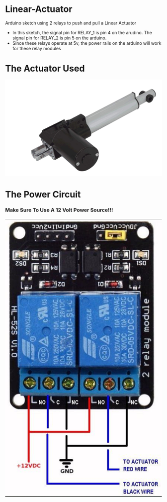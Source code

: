 # Linear-Actuator
Arduino sketch using 2 relays to push and pull a Linear Actuator
  - In this sketch, the signal pin for RELAY_1 is pin 4 on the arudino. The signal pin for RELAY_2 is pin 5 on the arduino. 
  - Since these relays operate at 5v, the power rails on the arduino will work for these relay modules


# The Actuator Used
![alt text](https://github.com/jglatts/Linear-Actuator/blob/master/LA-Images/acutator.png)



# The Power Circuit 
### Make Sure To Use A 12 Volt Power Source!!!
![alt text](https://github.com/jglatts/Linear-Actuator/blob/master/LA-Images/relay.png)

